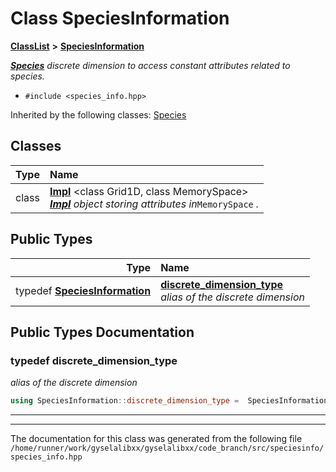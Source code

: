 

# Class SpeciesInformation



[**ClassList**](annotated.md) **>** [**SpeciesInformation**](classSpeciesInformation.md)



[_**Species**_](structSpecies.md) _discrete dimension to access constant attributes related to species._

* `#include <species_info.hpp>`





Inherited by the following classes: [Species](structSpecies.md)










## Classes

| Type | Name |
| ---: | :--- |
| class | [**Impl**](classSpeciesInformation_1_1Impl.md) &lt;class Grid1D, class MemorySpace&gt;<br>[_**Impl**_](classSpeciesInformation_1_1Impl.md) _object storing attributes in_`MemorySpace` _._ |


## Public Types

| Type | Name |
| ---: | :--- |
| typedef [**SpeciesInformation**](classSpeciesInformation.md) | [**discrete\_dimension\_type**](#typedef-discrete_dimension_type)  <br>_alias of the discrete dimension_  |
















































## Public Types Documentation




### typedef discrete\_dimension\_type 

_alias of the discrete dimension_ 
```C++
using SpeciesInformation::discrete_dimension_type =  SpeciesInformation;
```




<hr>

------------------------------
The documentation for this class was generated from the following file `/home/runner/work/gyselalibxx/gyselalibxx/code_branch/src/speciesinfo/species_info.hpp`

